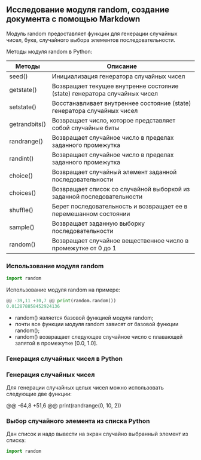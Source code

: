 ## Исследование модуля random, создание документа с помощью Markdown

Модуль random предоставляет функции для генерации случайных чисел, букв, случайного выбора элементов последовательности.

Методы модуля random в Python:

Методы | Описание
------------ | -------------
seed()	| Инициализация генератора случайных чисел
getstate() |	Возвращает текущее внутренне состояние (state) генератора случайных чисел
setstate()	| Восстанавливает внутреннее состояние (state) генератора случайных чисел
getrandbits() |	Возвращает число, которое представляет собой случайные биты
randrange()	| Возвращает случайное число в пределах заданного промежутка
randint()	| Возвращает случайное число в пределах заданного промежутка
choice() |	Возвращает случайный элемент заданной последовательности
choices()	| Возвращает список со случайной выборкой из заданной последовательности
shuffle() | Берет последовательность и возвращает ее в перемешанном состоянии
sample() |	Возвращает заданную выборку последовательности
random() |	Возвращает случайное вещественное число в промежутке от 0 до 1

### Использование модуля random

```python
import random
```
Использование модуля random на примере:

```python
@@ -39,11 +30,7 @@ print(random.random())
0.012878858452924136
```

* random() является базовой функцией модуля random;
* почти все функции модуля random зависят от базовой функции random();
* random() возвращает следующее случайное число с плавающей запятой в промежутке [0.0, 1.0].

### Генерация случайных чисел в Python
### Генерация случайных чисел 

Для генерации случайных целых чисел можно использовать следующие две функции:

@@ -64,8 +51,6 @@ print(randrange(0, 10, 2))

### Выбор случайного элемента из списка Python

Дан список и надо вывести на экран случайно выбранный элемент из списка:

```python
import random
